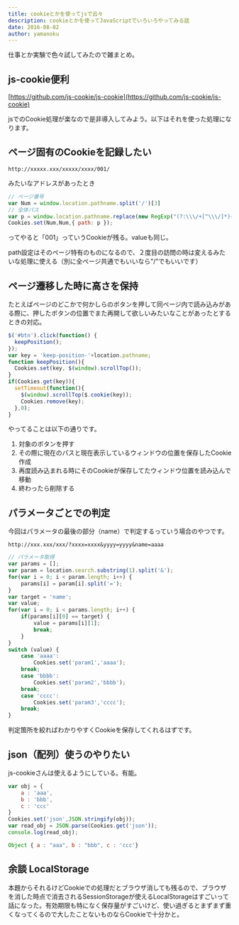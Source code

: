 ```yaml
---
title: cookieとかを使ってjsで云々
description: cookieとかを使ってJavaScriptでいろいろやってみる話
date: 2016-08-02
author: yamanoku
---
```


仕事とか実験で色々試してみたので雑まとめ。

## js-cookie便利

[https://github.com/js-cookie/js-cookie](https://github.com/js-cookie/js-cookie)

jsでのCookie処理が楽なので是非導入してみよう。以下はそれを使った処理になります。

## ページ固有のCookieを記録したい

`http://xxxxx.xxx/xxxxx/xxxx/001/`

みたいなアドレスがあったとき

```js
// ページ番号
var Num = window.location.pathname.split('/')[3]
// 全体パス
var p = window.location.pathname.replace(new RegExp("(?:\\\/+[^\\\/]*){0,1}$"), "/");
Cookies.set(Num,Num,{ path: p });
```

ってやると「001」っていうCookieが残る。valueも同じ。

path設定はそのページ特有のものになるので、２度目の訪問の時は変えるみたいな処理に使える（別に全ページ共通でもいいなら"/"でもいいです）

## ページ遷移した時に高さを保持

たとえばページのどこかで何かしらのボタンを押して同ページ内で読み込みがある際に、押したボタンの位置でまた再開して欲しいみたいなことがあったとするときの対応。

```js
$('#btn').click(function() {
  keepPosition();
});
var key = 'keep-position-'+location.pathname;
function keepPosition(){
  Cookies.set(key, $(window).scrollTop());
}
if(Cookies.get(key)){
  setTimeout(function(){
    $(window).scrollTop($.cookie(key));
    Cookies.remove(key);
  },0);
}
```

やってることは以下の通りです。

1. 対象のボタンを押す
2. その際に現在のパスと現在表示しているウィンドウの位置を保存したCookie作成
3. 再度読み込まれる時にそのCookieが保存してたウィンドウ位置を読み込んで移動
4. 終わったら削除する

## パラメータごとでの判定

今回はパラメータの最後の部分（name）で判定するっていう場合のやつです。

`http://xxx.xxx/xxx/?xxxx=xxxx&yyyy=yyyy&name=aaaa`

```js
// パラメータ取得
var params = [];
var param = location.search.substring(1).split('&');
for(var i = 0; i < param.length; i++) {
	params[i] = param[i].split('=');
}
var target = 'name';
var value;
for(var i = 0; i < params.length; i++) {
	if(params[i][0] == target) {
		value = params[i][1];
		break;
	}
}
switch (value) {
	case 'aaaa':
		Cookies.set('param1','aaaa');
	break;
	case 'bbbb':
		Cookies.set('param2','bbbb');
	break;
	case 'cccc':
		Cookies.set('param3','cccc');
	break;
}
```
判定箇所を絞ればわかりやすくCookieを保存してくれるはずです。

## json（配列）使うのやりたい

js-cookieさんは使えるようにしている。有能。

```js
var obj = {
	a : 'aaa',
	b : 'bbb',
	c : 'ccc'
}
Cookies.set('json',JSON.stringify(obj));
var read_obj = JSON.parse(Cookies.get('json'));
console.log(read_obj);
```

```js
Object { a : "aaa", b : "bbb", c : 'ccc'}
```

## 余談 LocalStorage

本題からそれるけどCookieでの処理だとブラウザ消しても残るので、ブラウザを消した時点で消去されるSessionStorageが使えるLocalStorageはすごいって話になった。有効期限も特になく保存量がすごいけど、使い過ぎるとまずまず重くなってくるので大したことないものならCookieで十分かと。